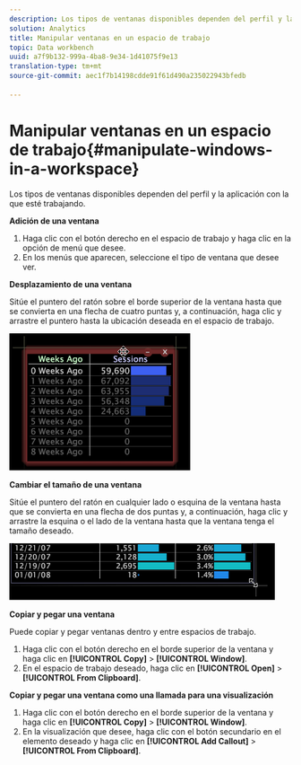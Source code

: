 ```yaml
---
description: Los tipos de ventanas disponibles dependen del perfil y la aplicación con la que esté trabajando.
solution: Analytics
title: Manipular ventanas en un espacio de trabajo
topic: Data workbench
uuid: a7f9b132-999a-4ba8-9e34-1d41075f9e13
translation-type: tm+mt
source-git-commit: aec1f7b14198cdde91f61d490a235022943bfedb

---
```



# Manipular ventanas en un espacio de trabajo{#manipulate-windows-in-a-workspace}

Los tipos de ventanas disponibles dependen del perfil y la aplicación con la que esté trabajando.

**Adición de una ventana**

1. Haga clic con el botón derecho en el espacio de trabajo y haga clic en la opción de menú que desee.
1. En los menús que aparecen, seleccione el tipo de ventana que desee ver.

**Desplazamiento de una ventana**

Sitúe el puntero del ratón sobre el borde superior de la ventana hasta que se convierta en una flecha de cuatro puntas y, a continuación, haga clic y arrastre el puntero hasta la ubicación deseada en el espacio de trabajo.

![](assets/vis_moving.png)

**Cambiar el tamaño de una ventana**

Sitúe el puntero del ratón en cualquier lado o esquina de la ventana hasta que se convierta en una flecha de dos puntas y, a continuación, haga clic y arrastre la esquina o el lado de la ventana hasta que la ventana tenga el tamaño deseado.

![](assets/vis_resize.png)

**Copiar y pegar una ventana**

Puede copiar y pegar ventanas dentro y entre espacios de trabajo.

1. Haga clic con el botón derecho en el borde superior de la ventana y haga clic en **[!UICONTROL Copy]** > **[!UICONTROL Window]**.
1. En el espacio de trabajo deseado, haga clic en **[!UICONTROL Open]** > **[!UICONTROL From Clipboard]**.

**Copiar y pegar una ventana como una llamada para una visualización**

1. Haga clic con el botón derecho en el borde superior de la ventana y haga clic en **[!UICONTROL Copy]** > **[!UICONTROL Window]**.
1. En la visualización que desee, haga clic con el botón secundario en el elemento deseado y haga clic en **[!UICONTROL Add Callout]** > **[!UICONTROL From Clipboard]**.

